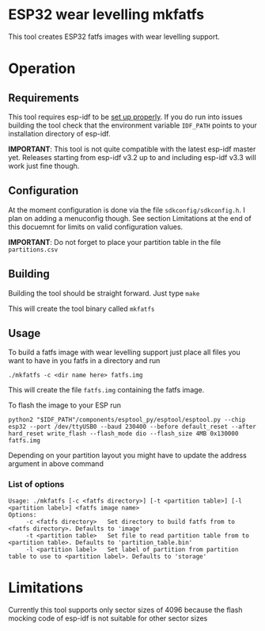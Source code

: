 ESP32 wear levelling mkfatfs
===========================

This tool creates ESP32 fatfs images with wear levelling support.

# Operation

## Requirements

This tool requires esp-idf to be [set up properly](https://docs.espressif.com/projects/esp-idf/en/latest/get-started/).
If you do run into issues building the tool check that the environment variable `IDF_PATH` points to your installation directory of esp-idf.

**IMPORTANT**: This tool is not quite compatible with the latest esp-idf master yet. Releases starting from esp-idf v3.2 up to and including esp-idf v3.3 will work just fine though.


## Configuration

At the moment configuration is done via the file `sdkconfig/sdkconfig.h`. I plan on adding a menuconfig though.
See section Limitations at the end of this docuemnt for limits on valid configuration values.

**IMPORTANT**: Do not forget to place your partition table in the file `partitions.csv`


## Building 

Building the tool should be straight forward. Just type `make`

This will create the tool binary called `mkfatfs`


## Usage

To build a fatfs image with wear levelling support just place all files you want to have in you fatfs in a directory and run

`./mkfatfs -c <dir name here> fatfs.img`

This will create the file `fatfs.img` containing the fatfs image.

To flash the image to your ESP run

```
python2 "$IDF_PATH"/components/esptool_py/esptool/esptool.py --chip esp32 --port /dev/ttyUSB0 --baud 230400 --before default_reset --after hard_reset write_flash --flash_mode dio --flash_size 4MB 0x130000 fatfs.img
```

Depending on your partition layout you might have to update the address argument in above command

### List of options
```
Usage: ./mkfatfs [-c <fatfs directory>] [-t <partition table>] [-l <partition label>] <fatfs image name>
Options:
	 -c <fatfs directory>	Set directory to build fatfs from to <fatfs directory>. Defaults to 'image'
	 -t <partition table>	Set file to read partition table from to <partition table>. Defaults to 'partition_table.bin'
	 -l <partition label>	Set label of partition from partition table to use to <partition label>. Defaults to 'storage'
```

# Limitations

Currently this tool supports only sector sizes of 4096 because the flash mocking code of esp-idf is not suitable for other sector sizes
